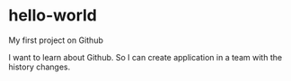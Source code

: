# hello-world
My first project on Github

I want to learn about Github. So I can create application in a team with the history changes.
